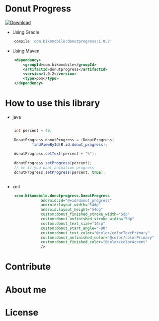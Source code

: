 Donut Progress
=======
 [ ![Download](https://api.bintray.com/packages/javiergm/maven/DonutProgress/images/download.svg) ](https://bintray.com/javiergm/maven/DonutProgress/_latestVersion)

- Using Gradle

```groovy
    compile 'com.bikomobile:donutprogress:1.0.2'
```

- Using Maven

```xml
    <dependency>
        <groupId>com.bikomobile</groupId>
        <artifactId>donutprogress</artifactId>
        <version>1.0.2</version>
        <type>pom</type>
    </dependency>
```


How to use this library
=======

- java

```java

	int percent = 40;
	        
	DonutProgress donutProgress = (DonutProgress) 
			findViewById(R.id.donut_progress);
			
	donutProgress.setText(percent + "%");
	
	donutProgress.setProgress(percent);
	// or if you want animation progress
	donutProgress.setProgress(percent, true);
	
```

- xml

```xml
	<com.bikomobile.donutprogress.DonutProgress
	            android:id="@+id/donut_progress"
	            android:layout_width="54dp"
	            android:layout_height="54dp"
	            custom:donut_finished_stroke_width="5dp"
	            custom:donut_unfinished_stroke_width="5dp"
	            custom:donut_text_size="14sp"
	            custom:donut_start_angle="-90"
	            custom:donut_text_color="@color/colorTextPrimary"
	            custom:donut_unfinished_color="@color/colorPrimary"
	            custom:donut_finished_color="@color/colorAccent"
	            />
```

Contribute
=======

About me
=======

License
=======
